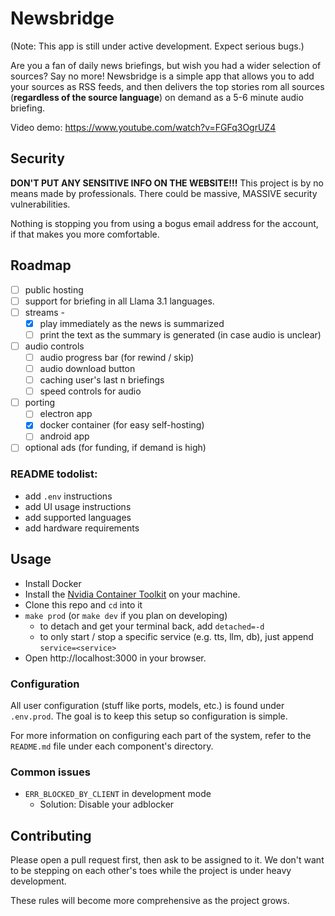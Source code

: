 # Newsbridge
(Note: This app is still under active development. Expect serious bugs.)

Are you a fan of daily news briefings, but wish you had a wider selection of
sources? Say no more! Newsbridge is a simple app that allows you to add your
sources as RSS feeds, and then delivers the top stories rom all sources 
(**regardless of the source language**) on demand as a 5-6 minute audio 
briefing.

Video demo: https://www.youtube.com/watch?v=FGFq3OgrUZ4

## Security
**DON'T PUT ANY SENSITIVE INFO ON THE WEBSITE!!!** This project is by no means
made by professionals. There could be massive, MASSIVE security vulnerabilities.

Nothing is stopping you from using a bogus email address for the account, if 
that makes you more comfortable.

## Roadmap
- [ ] public hosting
- [ ] support for briefing in all Llama 3.1 languages.
- [ ] streams - 
  - [x] play immediately as the news is summarized
  - [ ] print the text as the summary is generated (in case audio is unclear)
- [ ] audio controls
  - [ ] audio progress bar (for rewind / skip)
  - [ ] audio download button
  - [ ] caching user's last n briefings
  - [ ] speed controls for audio
- [ ] porting
  - [ ] electron app
  - [x] docker container (for easy self-hosting)
  - [ ] android app
- [ ] optional ads (for funding, if demand is high)

### README todolist:
- add `.env` instructions
- add UI usage instructions
- add supported languages
- add hardware requirements

## Usage
- Install Docker
- Install the [Nvidia Container Toolkit](https://docs.nvidia.com/datacenter/cloud-native/container-toolkit/latest/install-guide.html) on your machine.
- Clone this repo and `cd` into it
- `make prod` (or `make dev` if you plan on developing)
  - to detach and get your terminal back, add `detached=-d`
  - to only start / stop a specific service (e.g. tts, llm, db), just append `service=<service>`
- Open http://localhost:3000 in your browser.

### Configuration
All user configuration (stuff like ports, models, etc.) is found under `.env.prod`. The goal is to keep this setup so configuration is simple.

For more information on configuring each part of the system, refer to the `README.md` file under each component's directory.

### Common issues
- `ERR_BLOCKED_BY_CLIENT` in development mode
  - Solution: Disable your adblocker

## Contributing
Please open a pull request first, then ask to be assigned to it. We don't want
to be stepping on each other's toes while the project is under heavy 
development.

These rules will become more comprehensive as the project grows.
